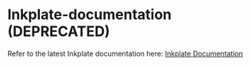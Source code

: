 # Inkplate-documentation (DEPRECATED)

Refer to the latest Inkplate documentation here: [Inkplate Documentation](https://soldered.com/documentation/inkplate)
